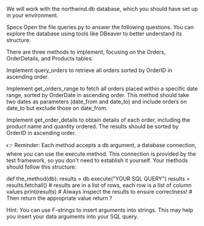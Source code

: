 We will work with the northwind.db database, which you should have set up in your environment.

Specs
Open the file queries.py to answer the following questions. You can explore the database using tools like DBeaver to better understand its structure.

There are three methods to implement, focusing on the Orders, OrderDetails, and Products tables:

Implement query_orders to retrieve all orders sorted by OrderID in ascending order.

Implement get_orders_range to fetch all orders placed within a specific date range, sorted by OrderDate in ascending order. This method should take two dates as parameters (date_from and date_to) and include orders on date_to but exclude those on date_from.

Implement get_order_details to obtain details of each order, including the product name and quantity ordered. The results should be sorted by OrderID in ascending order.

👉 Reminder: Each method accepts a db argument, a database connection, where you can use the execute method. This connection is provided by the test framework, so you don't need to establish it yourself. Your methods should follow this structure:

def the_method(db):
    results = db.execute("YOUR SQL QUERY")
    results = results.fetchall()
    # results are in a list of rows, each row is a list of column values
    print(results) # Always inspect the results to ensure correctness!
    # Then return the appropriate value
    return ?

Hint: You can use F-strings to insert arguments into strings. This may help you insert your data arguments into your SQL query. 